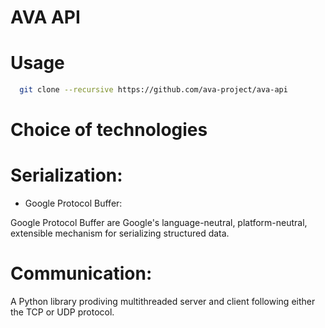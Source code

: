 # AVA API

# Usage

```bash
  git clone --recursive https://github.com/ava-project/ava-api
```


# Choice of technologies


# Serialization:

- Google Protocol Buffer:

Google Protocol Buffer are Google's language-neutral, platform-neutral,
extensible mechanism for serializing structured data.


# Communication:

A Python library prodiving multithreaded server and client following either the TCP or UDP protocol.
